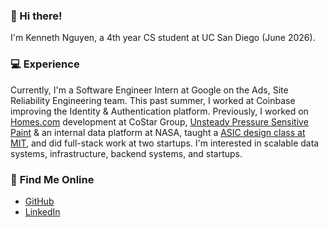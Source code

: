 ### 👋 Hi there!

I'm Kenneth Nguyen, a 4th year CS student at UC San Diego (June 2026).

### 💻 **Experience**
Currently, I'm a Software Engineer Intern at Google on the Ads, Site Reliability Engineering team. This past summer, I worked at Coinbase improving the Identity & Authentication platform. Previously, I worked on [Homes.com](https://www.homes.com) development at CoStar Group, [Unsteady Pressure Sensitive Paint](https://www.nasa.gov/unsteady-pressure-sensitive-paint/) & an internal data platform at NASA, taught a [ASIC design class at MIT](https://beaverworks.ll.mit.edu/CMS/bw/bwsi_course_basics), and did full-stack work at two startups. I'm interested in scalable data systems, infrastructure, backend systems, and startups.

### 🔗 **Find Me Online**
- [GitHub](https://github.com/kennethngyen)
- [LinkedIn](https://linkedin.com/in/kennethngyen)
